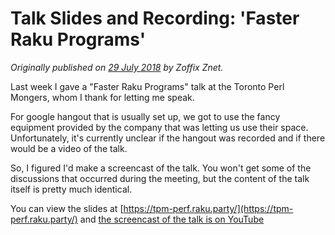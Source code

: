 # Talk Slides and Recording: 'Faster Raku Programs'
    
*Originally published on [29 July 2018](https://perl6.party//post/Faster-Perl-6-Programs-Perl-6-Talk--Slides-Recording) by Zoffix Znet.*

Last week I gave a "Faster Raku Programs" talk at the Toronto Perl Mongers, whom I thank for letting me speak.

For google hangout that is usually set up, we got to use the fancy equipment provided by the company that was letting us use their space. Unfortunately, it's currently unclear if the hangout was recorded and if there would be a video of the talk.

So, I figured I'd make a screencast of the talk. You won't get some of the discussions that occurred during the meeting, but the content of the talk itself is pretty much identical.

You can view the slides at [https://tpm-perf.raku.party/](https://tpm-perf.raku.party/) and [the screencast of the talk is on YouTube](https://youtu.be/UfhQ8qcgs0k)
